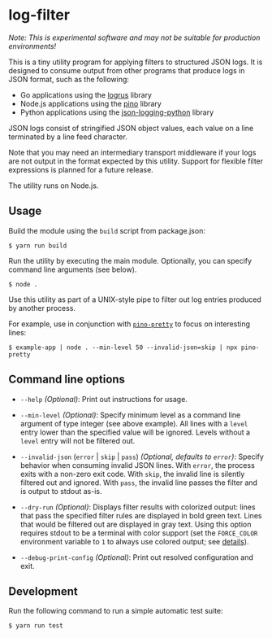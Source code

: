 # log-filter

_Note: This is experimental software and may not be suitable for production environments!_

This is a tiny utility program for applying filters to structured JSON logs. It is designed to consume output from other programs that produce logs in JSON format, such as the following:

-   Go applications using the [logrus](https://github.com/sirupsen/logrus) library
-   Node.js applications using the [pino](https://github.com/pinojs/pino) library
-   Python applications using the [json-logging-python](https://github.com/bobbui/json-logging-python) library

JSON logs consist of stringified JSON object values, each value on a line terminated by a line feed character.

Note that you may need an intermediary transport middleware if your logs are not
output in the format expected by this utility. Support for flexible filter
expressions is planned for a future release.

The utility runs on Node.js.

## Usage

Build the module using the `build` script from package.json:

```console
$ yarn run build
```

Run the utility by executing the main module. Optionally, you can specify command line arguments (see below).

```console
$ node .
```

Use this utility as part of a UNIX-style pipe to filter out log entries produced by another process.

For example, use in conjunction with [`pino-pretty`](https://github.com/pinojs/pino-pretty) to focus on interesting lines:

```console
$ example-app | node . --min-level 50 --invalid-json=skip | npx pino-pretty
```

## Command line options

-   `--help` _(Optional)_: Print out instructions for usage.

-   `--min-level` _(Optional)_: Specify minimum level as a command line argument of type integer (see above example). All lines with a `level` entry lower than the specified value will be ignored. Levels without a `level` entry will not be filtered out.

-   `--invalid-json` (`error` | `skip` | `pass`) _(Optional, defaults to `error`)_: Specify behavior when consuming invalid JSON lines. With `error`, the process exits with a non-zero exit code. With `skip`, the invalid line is silently filtered out and ignored. With `pass`, the invalid line passes the filter and is output to stdout as-is.

-   `--dry-run` _(Optional)_: Displays filter results with colorized output: lines that pass the specified filter rules are displayed in bold green text. Lines that would be filtered out are displayed in gray text. Using this option requires stdout to be a terminal with color support (set the `FORCE_COLOR` environment variable to `1` to always use colored output; see [details](https://github.com/chalk/supports-color/)).

-   `--debug-print-config` _(Optional)_: Print out resolved configuration and exit.

## Development

Run the following command to run a simple automatic test suite:

```console
$ yarn run test
```
